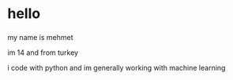 <h1 align="left">hello</h1>

###

<p align="left">my name is mehmet</p>
<p align="left">im 14 and from turkey</p>
<p align="left">i code with python and im generally working with machine learning</p>
